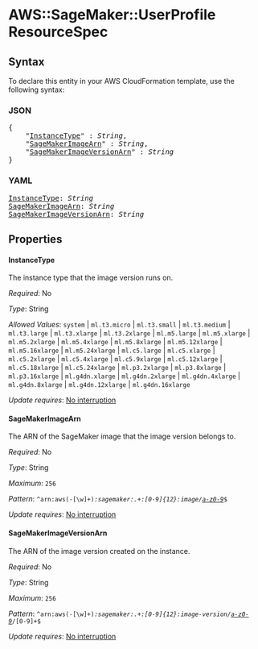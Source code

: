 # AWS::SageMaker::UserProfile ResourceSpec

## Syntax

To declare this entity in your AWS CloudFormation template, use the following syntax:

### JSON

<pre>
{
    "<a href="#instancetype" title="InstanceType">InstanceType</a>" : <i>String</i>,
    "<a href="#sagemakerimagearn" title="SageMakerImageArn">SageMakerImageArn</a>" : <i>String</i>,
    "<a href="#sagemakerimageversionarn" title="SageMakerImageVersionArn">SageMakerImageVersionArn</a>" : <i>String</i>
}
</pre>

### YAML

<pre>
<a href="#instancetype" title="InstanceType">InstanceType</a>: <i>String</i>
<a href="#sagemakerimagearn" title="SageMakerImageArn">SageMakerImageArn</a>: <i>String</i>
<a href="#sagemakerimageversionarn" title="SageMakerImageVersionArn">SageMakerImageVersionArn</a>: <i>String</i>
</pre>

## Properties

#### InstanceType

The instance type that the image version runs on.

_Required_: No

_Type_: String

_Allowed Values_: <code>system</code> | <code>ml.t3.micro</code> | <code>ml.t3.small</code> | <code>ml.t3.medium</code> | <code>ml.t3.large</code> | <code>ml.t3.xlarge</code> | <code>ml.t3.2xlarge</code> | <code>ml.m5.large</code> | <code>ml.m5.xlarge</code> | <code>ml.m5.2xlarge</code> | <code>ml.m5.4xlarge</code> | <code>ml.m5.8xlarge</code> | <code>ml.m5.12xlarge</code> | <code>ml.m5.16xlarge</code> | <code>ml.m5.24xlarge</code> | <code>ml.c5.large</code> | <code>ml.c5.xlarge</code> | <code>ml.c5.2xlarge</code> | <code>ml.c5.4xlarge</code> | <code>ml.c5.9xlarge</code> | <code>ml.c5.12xlarge</code> | <code>ml.c5.18xlarge</code> | <code>ml.c5.24xlarge</code> | <code>ml.p3.2xlarge</code> | <code>ml.p3.8xlarge</code> | <code>ml.p3.16xlarge</code> | <code>ml.g4dn.xlarge</code> | <code>ml.g4dn.2xlarge</code> | <code>ml.g4dn.4xlarge</code> | <code>ml.g4dn.8xlarge</code> | <code>ml.g4dn.12xlarge</code> | <code>ml.g4dn.16xlarge</code>

_Update requires_: [No interruption](https://docs.aws.amazon.com/AWSCloudFormation/latest/UserGuide/using-cfn-updating-stacks-update-behaviors.html#update-no-interrupt)

#### SageMakerImageArn

The ARN of the SageMaker image that the image version belongs to.

_Required_: No

_Type_: String

_Maximum_: <code>256</code>

_Pattern_: <code>^arn:aws(-[\w]+)*:sagemaker:.+:[0-9]{12}:image/[a-z0-9]([-.]?[a-z0-9])*$</code>

_Update requires_: [No interruption](https://docs.aws.amazon.com/AWSCloudFormation/latest/UserGuide/using-cfn-updating-stacks-update-behaviors.html#update-no-interrupt)

#### SageMakerImageVersionArn

The ARN of the image version created on the instance.

_Required_: No

_Type_: String

_Maximum_: <code>256</code>

_Pattern_: <code>^arn:aws(-[\w]+)*:sagemaker:.+:[0-9]{12}:image-version/[a-z0-9]([-.]?[a-z0-9])*/[0-9]+$</code>

_Update requires_: [No interruption](https://docs.aws.amazon.com/AWSCloudFormation/latest/UserGuide/using-cfn-updating-stacks-update-behaviors.html#update-no-interrupt)

